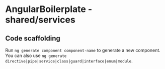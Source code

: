# AngularBoilerplate - shared/services

## Code scaffolding

Run `ng generate component component-name` to generate a new component. You can also use `ng generate directive|pipe|service|class|guard|interface|enum|module`.